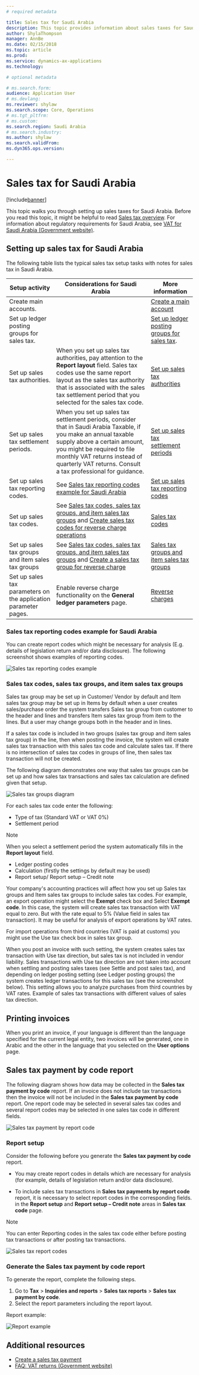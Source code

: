 ```yaml
---
# required metadata

title: Sales tax for Saudi Arabia
description: This topic provides information about sales taxes for Saudi Arabia.           
author: ShylaThompson
manager: AnnBe
ms.date: 02/15/2018
ms.topic: article
ms.prod: 
ms.service: dynamics-ax-applications
ms.technology: 

# optional metadata

# ms.search.form: 
audience: Application User
# ms.devlang: 
ms.reviewer: shylaw
ms.search.scope: Core, Operations
# ms.tgt_pltfrm: 
# ms.custom: 
ms.search.region: Saudi Arabia
# ms.search.industry: 
ms.author: shylaw
ms.search.validFrom: 
ms.dyn365.ops.version: 

---
```


# Sales tax for Saudi Arabia

[!include[banner](../includes/banner.md)]

This topic walks you through setting up sales taxes for Saudi Arabia. Before you read this topic, it might be helpful to read [Sales tax overview](../general-ledger/indirect-taxes-overview.md). For information about regulatory requirements for Saudi Arabia, see [VAT for Saudi Arabia (Government website)](https://www.vat.gov.sa/). 

## Setting up sales tax for Saudi Arabia
The following table lists the typical sales tax setup tasks with notes for sales tax in Saudi Arabia.


| Setup activity                                                  | Considerations for Saudi Arabia  | More information |
|-----------------------------------------------------------------|----------------------------------------|------------------|
| Create main accounts.                                           |                                        |[Create a main account](../general-ledger/tasks/create-main-account.md)                   |
| Set up ledger posting groups for sales tax.                     |                                        |[Set up ledger posting groups for sales tax](../general-ledger/tasks/set-up-ledger-posting-groups-sales-tax.md). |
| Set up sales tax authorities.                                   | When you set up sales tax authorities, pay attention to the **Report layout** field. Sales tax codes use the same report layout as the sales tax authority that is associated with the sales tax settlement period that you selected for the sales tax code. | [Set up sales tax authorities](../general-ledger/tasks/set-up-sales-tax-authorities.md)| |
| Set up sales tax settlement periods.                            | When you set up sales tax settlement periods, consider that in Saudi Arabia Taxable, if you make an annual taxable supply above a certain amount, you might be required to file monthly VAT returns instead of quarterly VAT returns. Consult a tax professional for guidance. |[Set up sales tax settlement periods](../general-ledger/tasks/set-up-sales-tax-settlement-periods.md)|
| Set up sales tax reporting codes.                               |See [Sales tax reporting codes example for Saudi Arabia](#sales-tax-reporting-codes-example-for-saudi-arabia) |[Set up sales tax reporting codes](../general-ledger/tasks/set-up-sales-tax-reporting-codes.md)||
| Set up sales tax codes.                                         |See [Sales tax codes, sales tax groups, and item sales tax groups](#sales-tax-codes-sales-tax-groups-and-item-sales-tax-groups) and [Create sales tax codes for reverse charge operations](#create-sales-tax-codes-for-reverse-charge-operations)                                | [Sales tax codes](../general-ledger/tasks/set-up-sales-tax-codes.md)|
| Set up sales tax groups and item sales tax groups                                        |See [Sales tax codes, sales tax groups, and item sales tax groups](#sales-tax-codes-sales-tax-groups-and-item-sales-tax-groups) and [Create a sales tax group for reverse charge](#create-sales-tax-group-for-reverse-charge)                 |[Sales tax groups and item sales tax groups](../general-ledger/tasks/set-up-sales-tax-groups-item-sales-tax-groups.md)|
| Set up sales tax parameters on the application parameter pages. | Enable reverse charge functionality on the **General ledger parameters** page.    |[Reverse charges](emea-reverse-charge.md)|


### Sales tax reporting codes example for Saudi Arabia
You can create report codes which might be necessary for analysis (E.g. details of legislation return and/or data disclosure). The following screenshot shows examples of reporting codes.

![Sales tax reporting codes example](media/apac-sau-sales-tax-reporting-codes.png)

### Sales tax codes, sales tax groups, and item sales tax groups

Sales tax group may be set up in Customer/ Vendor by default and Item sales tax group may be set up in Items by default when a user creates sales/purchase order the system transfers Sales tax group from customer to the header and lines and transfers Item sales tax group from item to the lines. But a user may change groups both in the header and in lines.

If a sales tax code is included in two groups (sales tax group and item sales tax group) in the line, then when posting the invoice, the system will create sales tax transaction with this sales tax code and calculate sales tax. If there is no intersection of sales tax codes in groups of line, then sales tax transaction will not be created.

The following diagram demonstrates one way that sales tax groups can be set up and how sales tax transactions and sales tax calculation are defined given that setup.  

![Sales tax groups diagram](media/apac-sau-sales-tax-groups-diagram.png)

For each sales tax code enter the following: 
- Type of tax (Standard VAT or VAT 0%)
- Settlement period
 > [!NOTE]
 > When you select a settlement period the system automatically fills in the **Report layout** field.
- Ledger posting codes
- Calculation (firstly the settings by default may be used)
- Report setup/ Report setup – Credit note

Your company's accounting practices will affect how you set up Sales tax groups and Item sales tax groups to include sales tax codes. 
For example, an export operation might select the **Exempt** check box and Select **Exempt code**. In this case, the system will create sales tax transaction with VAT equal to zero. But with the rate equal to 5% (Value field in sales tax transaction). It may be useful for analysis of export operations by VAT rates.   

For import operations from third countries (VAT is paid at customs) you might use the Use tax check box in sales tax group. 

When you post an invoice with such setting, the system creates sales tax transaction with Use tax direction, but sales tax is not included in vendor liability. Sales transactions with Use tax direction are not taken into account when settling and posting sales taxes (see Settle and post sales tax), and depending on ledger posting setting (see Ledger posting groups) the system creates ledger transactions for this sales tax (see the screenshot below).
This setting allows you to analyze purchases from third countries by VAT rates.
Example of sales tax transactions with different values of sales tax direction.


## Printing invoices

When you print an invoice, if your language is different than the language specified for the current legal entity, two invoices will be generated, one in Arabic and the other in the language that you selected on the **User options** page.

## Sales tax payment by code report

The following diagram shows how data may be collected in the **Sales tax payment by code** report. If an invoice does not include tax transactions then the invoice will not be included in the **Sales tax payment by code** report.  One report code may be selected in several sales tax codes and several report codes may be selected in one sales tax code in different fields. 

![Sales tax payment by report code](media/apac-sau-sales-tax-diagram.png)

### Report setup
Consider the following before you generate the **Sales tax payment by code** report.

- You may create report codes in details which are necessary for analysis (for example, details of legislation return and/or data disclosure). 

- To include sales tax transactions in **Sales tax payments by report code** report, it is necessary to select report codes in the corresponding fields. in the **Report setup** and **Report setup – Credit note** areas in **Sales tax code** page.

 > [!NOTE]
 > You can enter Reporting codes in the sales tax code either before posting tax transactions or after posting tax transactions.

![Sales tax report codes](media/apac-sau-sales-tax-codes.png)

### Generate the **Sales tax payment by code** report

To generate the report, complete the following steps.
1. Go to **Tax** > **Inquiries and reports** > **Sales tax reports** > **Sales tax payment by code**.
2. Select the report parameters including the report layout.

Report example:

![Report example](media/apac-sau-report-example.png)

## Additional resources
- [Create a sales tax payment](../general-ledger/tasks/create-sales-tax-payment.md)
- [FAQ: VAT returns (Government website)](https://www.vat.gov.sa/en/e-services/vat-returns)
